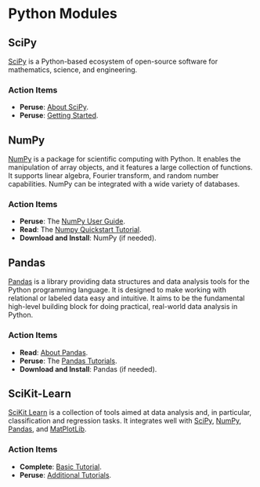 # Python Modules


## SciPy

[SciPy](https://www.scipy.org/) is a Python-based ecosystem of open-source software for mathematics, science, and engineering.

### Action Items

* __Peruse__: [About SciPy](https://www.scipy.org/about.html).
* __Peruse__: [Getting Started](https://www.scipy.org/getting-started.html).


## NumPy

[NumPy](http://www.numpy.org/) is a  package for scientific computing with Python.
It enables the manipulation of array objects, and it features a large collection of functions.
It supports linear algebra, Fourier transform, and random number capabilities.
NumPy can be integrated with a wide variety of databases.


### Action Items

* __Peruse__: The [NumPy User Guide](https://docs.scipy.org/doc/numpy/user/index.html).
* __Read__: The [Numpy Quickstart Tutorial](https://docs.scipy.org/doc/numpy/user/quickstart.html).
* __Download and Install__: NumPy (if needed).


## Pandas

[Pandas](http://pandas.pydata.org/) is a library providing data structures and data analysis tools for the Python programming language.
It is designed to make working with relational or labeled data  easy and intuitive.
It aims to be the fundamental high-level building block for doing practical, real-world data analysis in Python.


### Action Items

* __Read__: [About Pandas](http://pandas.pydata.org/about.html).
* __Peruse__: The [Pandas Tutorials](https://pandas.pydata.org/pandas-docs/stable/tutorials.html).
* __Download and Install__: Pandas (if needed).


## SciKit-Learn

[SciKit Learn](http://scikit-learn.org/) is a collection of tools aimed at data analysis and, in particular, classification and regression tasks.
It integrates well with [SciPy](https://www.scipy.org/), [NumPy](http://www.numpy.org/), [Pandas](http://pandas.pydata.org/), and [MatPlotLib](https://matplotlib.org).


### Action Items

* __Complete__: [Basic Tutorial](http://scikit-learn.org/stable/tutorial/basic/tutorial.html).
* __Peruse__: [Additional Tutorials](http://scikit-learn.org/stable/tutorial/index.html).


